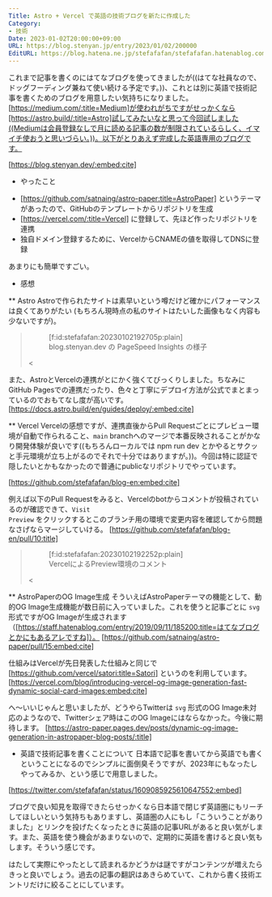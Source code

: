 ```yaml
---
Title: Astro + Vercel で英語の技術ブログを新たに作成した
Category:
- 技術
Date: 2023-01-02T20:00:00+09:00
URL: https://blog.stenyan.jp/entry/2023/01/02/200000
EditURL: https://blog.hatena.ne.jp/stefafafan/stefafafan.hatenablog.com/atom/entry/4207112889950495681
---
```


これまで記事を書くのにはてなブログを使ってきましたが((はてな社員なので、ドッグフーディング兼ねて使い続ける予定です。))、これとは別に英語で技術記事を書くためのブログを用意したい気持ちになりました。[https://medium.com/:title=Medium]が使われがちですがせっかくなら[https://astro.build/:title=Astro]試してみたいなと思って今回試しました((Mediumは会員登録なしで月に読める記事の数が制限されているらしく、イマイチ使おうと思いづらい。))。以下がとりあえず完成した英語専用のブログです。

[https://blog.stenyan.dev/:embed:cite]

* やったこと
+ [https://github.com/satnaing/astro-paper:title=AstroPaper] というテーマがあったので、GitHubのテンプレートからリポジトリを生成
+ [https://vercel.com/:title=Vercel] に登録して、先ほど作ったリポジトリを連携
+ 独自ドメイン登録するために、VercelからCNAMEの値を取得してDNSに登録

あまりにも簡単ですごい。

* 感想

** Astro
Astroで作られたサイトは素早いという噂だけど確かにパフォーマンスは良くてありがたい (もちろん現時点の私のサイトはたいした画像もなく内容も少ないですが)。
><figure class="figure-image figure-image-fotolife" title="blog.stenyan.dev の PageSpeed Insights の様子">[f:id:stefafafan:20230102192705p:plain]<figcaption>blog.stenyan.dev の PageSpeed Insights の様子</figcaption></figure><

また、AstroとVercelの連携がとにかく強くてびっくりしました。ちなみにGitHub Pagesでの連携だったり、色々と丁寧にデプロイ方法が公式でまとまっているのでおもてなし度が高いです。
[https://docs.astro.build/en/guides/deploy/:embed:cite]

** Vercel
Vercelの感想ですが、連携直後からPull Requestごとにプレビュー環境が自動で作られること、<code>main</code> branchへのマージで本番反映されることがかなり開発体験が良いです((もちろんローカルでは npm run dev とかやるとサクッと手元環境が立ち上がるのでそれで十分ではありますが。))。今回は特に認証で隠したいとかもなかったので普通にpublicなリポジトリでやっています。

[https://github.com/stefafafan/blog-en:embed:cite]

例えば以下のPull Requestをみると、Vercelのbotからコメントが投稿されているのが確認できて、<code>Visit Preview</code> をクリックするとこのブランチ用の環境で変更内容を確認してから問題なさげならマージしていける。
[https://github.com/stefafafan/blog-en/pull/10:title]
><figure class="figure-image figure-image-fotolife" title="VercelによるPreview環境のコメント">[f:id:stefafafan:20230102192252p:plain]<figcaption>VercelによるPreview環境のコメント</figcaption></figure><

** AstroPaperのOG Image生成
そういえばAstroPaperテーマの機能として、動的OG Image生成機能が数日前に入っていました。これを使うと記事ごとに <code>svg</code> 形式ですがOG Imageが生成されます（[https://staff.hatenablog.com/entry/2019/09/11/185200:title=はてなブログとかにもあるアレですね]）。
[https://github.com/satnaing/astro-paper/pull/15:embed:cite]

仕組みはVercelが先日発表した仕組みと同じで [https://github.com/vercel/satori:title=Satori] というのを利用しています。
[https://vercel.com/blog/introducing-vercel-og-image-generation-fast-dynamic-social-card-images:embed:cite]

へ〜いいじゃんと思いましたが、どうやらTwitterは <code>svg</code> 形式のOG Image未対応のようなので、Twitterシェア時はこのOG Imageにはならなかった。今後に期待します。
[https://astro-paper.pages.dev/posts/dynamic-og-image-generation-in-astropaper-blog-posts/:title]

* 英語で技術記事を書くことについて
日本語で記事を書いてから英語でも書くということになるのでシンプルに面倒臭そうですが、2023年にもなったしやってみるか、という感じで用意しました。

[https://twitter.com/stefafafan/status/1609085925610647552:embed]

ブログで良い知見を取得できたらせっかくなら日本語で閉じず英語圏にもリーチしてほしいという気持ちもありますし、英語圏の人にもし「こういうことがありました」とリンクを投げたくなったときに英語の記事URLがあると良い気がします。また、英語を使う機会があまりないので、定期的に英語を書けると良い気もします。そういう感じです。

はたして実際にやったとして読まれるかどうかは謎ですがコンテンツが増えたらきっと良いでしょう。過去の記事の翻訳はあきらめていて、これから書く技術エントリだけに絞ることにしています。

